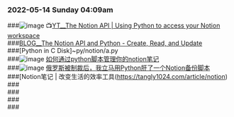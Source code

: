 ### 2022-05-14 Sunday 04:09am  
###![image](https://user-images.githubusercontent.com/2582004/168383499-433ed581-6cc2-4d20-96ab-7ff4640a7436.png)
📺[YT__The Notion API | Using Python to access your Notion workspace](https://www.youtube.com/watch?v=sdn1HgxLwEg&t=268s)  
###[BLOG__The Notion API and Python - Create, Read, and Update](https://prettystatic.com/notion-api-python/)  
###[Python in C Disk]~py/notion/a.py  
###![image](https://user-images.githubusercontent.com/2582004/168383408-5c888c43-319b-4626-ad1f-ebe3f8cc5453.png)
[如何通过python脚本管理你的notion笔记](https://blog.csdn.net/xinhuoip/article/details/114383066)  
###![image](https://user-images.githubusercontent.com/2582004/168387179-44590509-01f0-44b2-87b7-3dc35ac7cc1a.png)
[俄罗斯被制裁后，我立马用Python肝了一个Notion备份脚本](https://zhuanlan.zhihu.com/p/479554657)  
###[Notion笔记 | 改变生活的效率工具(https://tangly1024.com/article/notion)  
###[]()  
###[]()  
###[]()  
###[]()  

